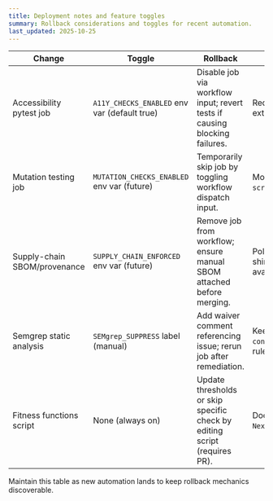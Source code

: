 ```yaml
---
title: Deployment notes and feature toggles
summary: Rollback considerations and toggles for recent automation.
last_updated: 2025-10-25
---
```


| Change                       | Toggle                                       | Rollback                                                                   | Notes                                                                    |
| ---------------------------- | -------------------------------------------- | -------------------------------------------------------------------------- | ------------------------------------------------------------------------ |
| Accessibility pytest job     | `A11Y_CHECKS_ENABLED` env var (default true) | Disable job via workflow input; revert tests if causing blocking failures. | Requires Streamlit stub; no external services.                           |
| Mutation testing job         | `MUTATION_CHECKS_ENABLED` env var (future)   | Temporarily skip job by toggling workflow dispatch input.                  | Monitor runtime; adjust targets in `scripts/qa/run_mutation_tests.py`.   |
| Supply-chain SBOM/provenance | `SUPPLY_CHAIN_ENFORCED` env var (future)     | Remove job from workflow; ensure manual SBOM attached before merging.      | Policy evaluation uses Python shim; extend with Sigstore when available. |
| Semgrep static analysis      | `SEMgrep_SUPPRESS` label (manual)            | Add waiver comment referencing issue; rerun job after remediation.         | Keep config pinned to `--config=auto`; adjust when custom rules added.   |
| Fitness functions script     | None (always on)                             | Update thresholds or skip specific check by editing script (requires PR).  | Document exceptions in `Next_Steps.md`.                                  |

Maintain this table as new automation lands to keep rollback mechanics discoverable.
